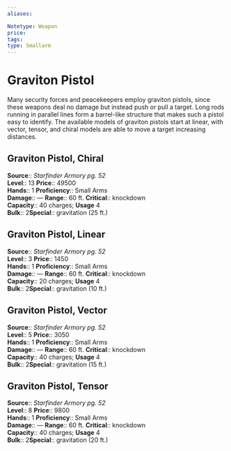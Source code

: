 ```yaml
---
aliases: 

Notetype: Weapon
price: 
tags: 
type: Smallarm
---
```


# Graviton Pistol

Many security forces and peacekeepers employ graviton pistols, since these weapons deal no damage but instead push or pull a target. Long rods running in parallel lines form a barrel-like structure that makes such a pistol easy to identify. The available models of graviton pistols start at linear, with vector, tensor, and chiral models are able to move a target increasing distances.  

## Graviton Pistol, Chiral

**Source**:: _Starfinder Armory pg. 52_  
**Level**:: 13
**Price**:: 49500  
**Hands**:: 1
**Proficiency**:: Small Arms  
**Damage**:: — 
**Range**:: 60 ft.
**Critical**:: knockdown  
**Capacity**:: 40 charges; **Usage** 4  
**Bulk**:: 2**Special**:: gravitation (25 ft.)

## Graviton Pistol, Linear

**Source**:: _Starfinder Armory pg. 52_  
**Level**:: 3
**Price**:: 1450  
**Hands**:: 1
**Proficiency**:: Small Arms  
**Damage**:: — 
**Range**:: 60 ft.
**Critical**:: knockdown  
**Capacity**:: 20 charges; **Usage** 4  
**Bulk**:: 2**Special**:: gravitation (10 ft.)

## Graviton Pistol, Vector

**Source**:: _Starfinder Armory pg. 52_  
**Level**:: 5
**Price**:: 3050  
**Hands**:: 1
**Proficiency**:: Small Arms  
**Damage**:: — 
**Range**:: 60 ft.
**Critical**:: knockdown  
**Capacity**:: 40 charges; **Usage** 4  
**Bulk**:: 2**Special**:: gravitation (15 ft.)

## Graviton Pistol, Tensor

**Source**:: _Starfinder Armory pg. 52_  
**Level**:: 8
**Price**:: 9800  
**Hands**:: 1
**Proficiency**:: Small Arms  
**Damage**:: — 
**Range**:: 60 ft.
**Critical**:: knockdown  
**Capacity**:: 40 charges; **Usage** 4  
**Bulk**:: 2**Special**:: gravitation (20 ft.)
